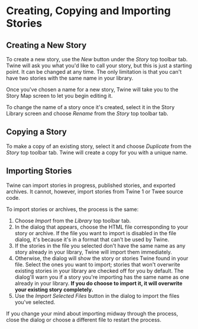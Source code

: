 # Creating, Copying and Importing Stories

## Creating a New Story

To create a new story, use the _New_ button under the _Story_ top toolbar tab.
Twine will ask you what you'd like to call your story, but this is just a
starting point. It can be changed at any time. The only limitation is that you
can't have two stories with the same name in your library.

Once you've chosen a name for a new story, Twine will take you to the Story Map
screen to let you begin editing it.

To change the name of a story once it's created, select it in the Story Library
screen and choose _Rename_ from the _Story_ top toolbar tab.

## Copying a Story

To make a copy of an existing story, select it and choose _Duplicate_ from the
_Story_ top toolbar tab. Twine will create a copy for you with a unique name.

## Importing Stories

Twine can import stories in progress, published stories, and exported archives.
It cannot, however, import stories from Twine 1 or Twee source code.

To import stories or archives, the process is the same:

1. Choose _Import_ from the _Library_ top toolbar tab.
2. In the dialog that appears, choose the HTML file corresponding to your story
   or archive. If the file you want to import is disabled in the file dialog,
   it's because it's in a format that can't be used by Twine.
3. If the stories in the file you selected don't have the same name as any story
   already in your library, Twine will import them immediately.
4. Otherwise, the dialog will show the story or stories Twine found in your
   file. Select the ones you want to import; stories that won't overwrite
   existing stories in your library are checked off for you by default. The
   dialog'll warn you if a story you're importing has the same name as one
   already in your library. **If you do choose to import it, it will overwrite
   your existing story completely.**
5. Use the _Import Selected Files_ button in the dialog to import the files
   you've selected.

If you change your mind about importing midway through the process, close the
dialog or choose a different file to restart the process.